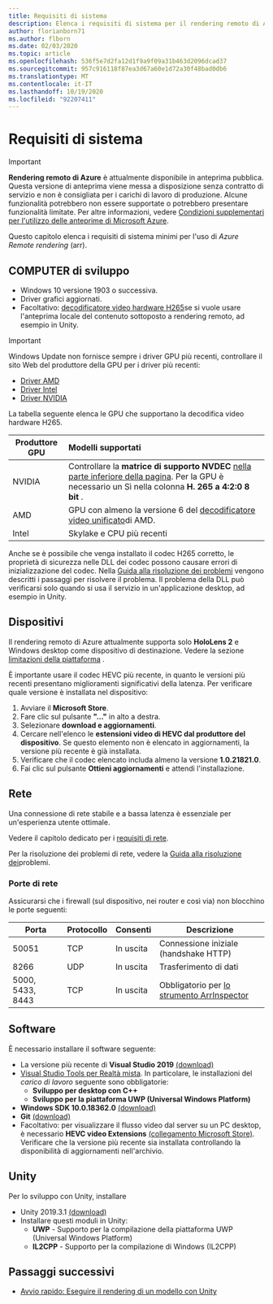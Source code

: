 ```yaml
---
title: Requisiti di sistema
description: Elenca i requisiti di sistema per il rendering remoto di Azure
author: florianborn71
ms.author: flborn
ms.date: 02/03/2020
ms.topic: article
ms.openlocfilehash: 536f5e7d2fa12d1f9a9f09a31b463d2096dcad37
ms.sourcegitcommit: 957c916118f87ea3d67a60e1d72a30f48bad0db6
ms.translationtype: MT
ms.contentlocale: it-IT
ms.lasthandoff: 10/19/2020
ms.locfileid: "92207411"
---
```

# <a name="system-requirements"></a>Requisiti di sistema

> [!IMPORTANT]
> **Rendering remoto di Azure** è attualmente disponibile in anteprima pubblica.
> Questa versione di anteprima viene messa a disposizione senza contratto di servizio e non è consigliata per i carichi di lavoro di produzione. Alcune funzionalità potrebbero non essere supportate o potrebbero presentare funzionalità limitate. Per altre informazioni, vedere [Condizioni supplementari per l'utilizzo delle anteprime di Microsoft Azure](https://azure.microsoft.com/support/legal/preview-supplemental-terms/).

Questo capitolo elenca i requisiti di sistema minimi per l'uso di *Azure Remote rendering* (arr).

## <a name="development-pc"></a>COMPUTER di sviluppo

* Windows 10 versione 1903 o successiva.
* Driver grafici aggiornati.
* Facoltativo: [decodificatore video hardware H265](https://www.microsoft.com/p/hevc-video-extensions/9nmzlz57r3t7)se si vuole usare l'anteprima locale del contenuto sottoposto a rendering remoto, ad esempio in Unity.

> [!IMPORTANT]
> Windows Update non fornisce sempre i driver GPU più recenti, controllare il sito Web del produttore della GPU per i driver più recenti:
>
> * [Driver AMD](https://www.amd.com/en/support)
> * [Driver Intel](https://www.intel.com/content/www/us/en/support/detect.html)
> * [Driver NVIDIA](https://www.nvidia.com/Download/index.aspx)

La tabella seguente elenca le GPU che supportano la decodifica video hardware H265.

| Produttore GPU | Modelli supportati |
|-----------|:-----------|
| NVIDIA | Controllare la **matrice di supporto NVDEC** [nella parte inferiore della pagina](https://developer.nvidia.com/video-encode-decode-gpu-support-matrix). Per la GPU è necessario un Sì nella colonna **H. 265 a 4:2:0 8 bit** . |
| AMD | GPU con almeno la versione 6 del [decodificatore video unificato](https://en.wikipedia.org/wiki/Unified_Video_Decoder#UVD_6)di AMD. |
| Intel | Skylake e CPU più recenti |

Anche se è possibile che venga installato il codec H265 corretto, le proprietà di sicurezza nelle DLL dei codec possono causare errori di inizializzazione del codec. Nella [Guida alla risoluzione dei problemi](../resources/troubleshoot.md#h265-codec-not-available) vengono descritti i passaggi per risolvere il problema. Il problema della DLL può verificarsi solo quando si usa il servizio in un'applicazione desktop, ad esempio in Unity.

## <a name="devices"></a>Dispositivi

Il rendering remoto di Azure attualmente supporta solo **HoloLens 2** e Windows desktop come dispositivo di destinazione. Vedere la sezione [limitazioni della piattaforma](../reference/limits.md#platform-limitations) .

È importante usare il codec HEVC più recente, in quanto le versioni più recenti presentano miglioramenti significativi della latenza. Per verificare quale versione è installata nel dispositivo:

1. Avviare il **Microsoft Store**.
1. Fare clic sul pulsante **"..."** in alto a destra.
1. Selezionare **download e aggiornamenti**.
1. Cercare nell'elenco le **estensioni video di HEVC dal produttore del dispositivo**. Se questo elemento non è elencato in aggiornamenti, la versione più recente è già installata.
1. Verificare che il codec elencato includa almeno la versione **1.0.21821.0**.
1. Fai clic sul pulsante **Ottieni aggiornamenti** e attendi l'installazione.

## <a name="network"></a>Rete

Una connessione di rete stabile e a bassa latenza è essenziale per un'esperienza utente ottimale.

Vedere il capitolo dedicato per i [requisiti di rete](../reference/network-requirements.md).

Per la risoluzione dei problemi di rete, vedere la [Guida alla risoluzione dei](../resources/troubleshoot.md#unstable-holograms)problemi.

### <a name="network-ports"></a>Porte di rete

Assicurarsi che i firewall (sul dispositivo, nei router e così via) non blocchino le porte seguenti:

| Porta              | Protocollo | Consenti    | Descrizione |
|-------------------|----------|----------|-------------|
| 50051             | TCP      | In uscita | Connessione iniziale (handshake HTTP) |
| 8266              | UDP      | In uscita | Trasferimento di dati |
| 5000, 5433, 8443  | TCP      | In uscita | Obbligatorio per [lo strumento ArrInspector](../resources/tools/arr-inspector.md)|


## <a name="software"></a>Software

È necessario installare il software seguente:

* La versione più recente di **Visual Studio 2019** [(download)](https://visualstudio.microsoft.com/vs/older-downloads/)
* [Visual Studio Tools per Realtà mista](/windows/mixed-reality/install-the-tools). In particolare, le installazioni del *carico di lavoro* seguente sono obbligatorie:
  * **Sviluppo per desktop con C++**
  * **Sviluppo per la piattaforma UWP (Universal Windows Platform)**
* **Windows SDK 10.0.18362.0** [(download)](https://developer.microsoft.com/windows/downloads/windows-10-sdk)
* **Git** [(download)](https://git-scm.com/downloads)
* Facoltativo: per visualizzare il flusso video dal server su un PC desktop, è necessario **HEVC video Extensions** [(collegamento Microsoft Store)](https://www.microsoft.com/p/hevc-video-extensions/9nmzlz57r3t7). Verificare che la versione più recente sia installata controllando la disponibilità di aggiornamenti nell'archivio.

## <a name="unity"></a>Unity

Per lo sviluppo con Unity, installare

* Unity 2019.3.1 [(download)](https://unity3d.com/get-unity/download)
* Installare questi moduli in Unity:
  * **UWP** - Supporto per la compilazione della piattaforma UWP (Universal Windows Platform)
  * **IL2CPP** - Supporto per la compilazione di Windows (IL2CPP)

## <a name="next-steps"></a>Passaggi successivi

* [Avvio rapido: Eseguire il rendering di un modello con Unity](../quickstarts/render-model.md)
